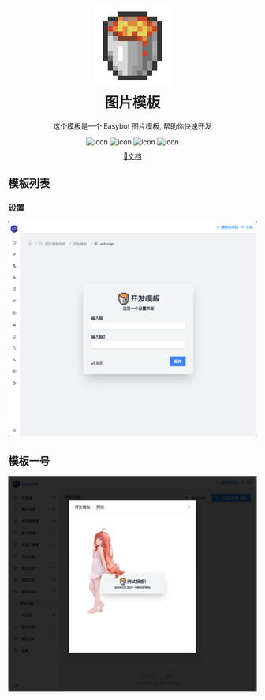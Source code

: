<div style="width: 100%; text-align: center;">
  <img src="./public/assets/icon.png" alt="icon"/>
  <h1 style="margin-top: 10px;">图片模板</h1>
  <p style="margin-top: 10px;">这个模板是一个 Easybot 图片模板, 帮助你快速开发</p>
  <div>
    <img src="https://img.shields.io/badge/React-0a7aa00" alt="icon"/>
    <img src="https://img.shields.io/badge/Vite-f7c320" alt="icon"/>
    <img src="https://img.shields.io/badge/Tailwind_CSS-38bcf7" alt="icon"/>
    <img src="https://img.shields.io/badge/Antd-1da8ff" alt="icon"/>
  </div>
  <div style="margin-top: 10px;">
    <a href="https://docs.hualib.com/template/">📕文档</a>
  </div>
</div>

## 模板列表

### 设置

![img](.img/settings.png)

## 模板一号

![img](.img/template.png)
